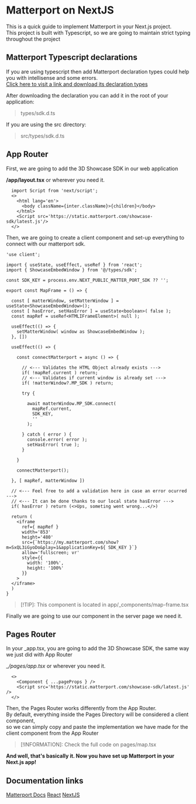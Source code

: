 
# Matterport on NextJS

This is a quick guide to implement Matterport in your Next.js project.  
This project is built with Typescript, so we are going to maintain strict typing throughout the project


## Matterport Typescript declarations
If you are using typescript then add Matterport declaration types could help you with intellisense
and some errors.  
[Click here to visit a link and download its declaration types](https://matterport.github.io/showcase-sdk/sdk_types.html)

After downloading the declaration you can add it in the root of your application:

> types/sdk.d.ts

If you are using the src directory:
> src/types/sdk.d.ts

## App Router
First, we are going to add the 3D Showcase SDK in our web application

__/app/layout.tsx__ or wherever you need it.

``` 
  import Script from 'next/script';
  <>
    <html lang='en'>
      <body className={inter.className}>{children}</body>
    </html>
    <Script src='https://static.matterport.com/showcase-sdk/latest.js'/>
  </>
```

Then, we are going to create a client component and set-up everything to connect with our matterport sdk.
```
'use client';

import { useState, useEffect, useRef } from 'react';
import { ShowcaseEmbedWindow } from '@/types/sdk';

const SDK_KEY = process.env.NEXT_PUBLIC_MATTER_PORT_SDK ?? '';

export const MapFrame = () => {

  const [ matterWindow, setMatterWindow ] = useState<ShowcaseEmbedWindow>();
  const [ hasError, setHasError ] = useState<boolean>( false );
  const mapRef = useRef<HTMLIFrameElement>( null );

  useEffect(() => {
    setMatterWindow( window as ShowcaseEmbedWindow );
  }, [])
  
  useEffect(() => {

    const connectMatterport = async () => {

      // <--- Validates the HTML Object already exists --->
      if( !mapRef.current ) return;
      // <--- Validates if current window is already set --->
      if( !matterWindow?.MP_SDK ) return;

      try {
        
        await matterWindow.MP_SDK.connect(
          mapRef.current,
          SDK_KEY,
          ''
        );

      } catch ( error ) {
        console.error( error );
        setHasError( true );
      }

    }

    connectMatterport();

  }, [ mapRef, matterWindow ])
  
  // <--- Feel free to add a validation here in case an error ocurred --->
  // <--- It can be done thanks to our local state hasError --->
  if( hasError ) return (<>Ups, someting went wrong...</>)

  return (
    <iframe
      ref={ mapRef }
      width='853'
      height='480'
      src={`https://my.matterport.com/show?m=SxQL3iGyoDo&play=1&applicationKey=${ SDK_KEY }`}
      allow='fullscreen; vr'
      style={{
        width: '100%',
        height: '100%'
      }}
    >
  </iframe>
  )
}
```

>[!TIP]: This component is located in app/_components/map-frame.tsx

Finally we are going to use our component in the server page we need it.

## Pages Router
In your _app.tsx, you are going to add the 3D Showcase SDK, the same way we just did with App Router

__/pages/_app.tsx__ or wherever you need it.

```
  <>
    <Component { ...pageProps } />
    <Script src='https://static.matterport.com/showcase-sdk/latest.js' />
  </>
```

Then, the Pages Router works differently from the App Router.  
By default, everything inside the Pages Directory will be considered a client component,   
so we can simply copy and paste the implementation we have made for the client component from the App Router

>[!INFORMATION]: Check the full code on pages/map.tsx

__And well, that's basically it. Now you have set up Matterport in your Next.js app!__

## Documentation links

[Matterport Docs](https://matterport.github.io/showcase-sdk/)
[React](https://react.dev/learn)
[NextJS](https://nextjs.org/docs/app/building-your-application/optimizing/scripts)

